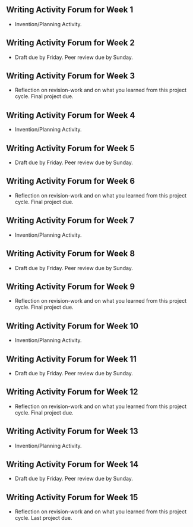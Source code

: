 ## Writing Activity Forum for Week 1

* Invention/Planning Activity.

## Writing Activity Forum for Week 2

* Draft due by Friday. Peer review due by Sunday.

## Writing Activity Forum for Week 3

* Reflection on revision-work and on what you learned from this project cycle. Final project due.

## Writing Activity Forum for Week 4

* Invention/Planning Activity.

## Writing Activity Forum for Week 5

* Draft due by Friday. Peer review due by Sunday.

## Writing Activity Forum for Week 6

* Reflection on revision-work and on what you learned from this project cycle. Final project due.

## Writing Activity Forum for Week 7

* Invention/Planning Activity.

## Writing Activity Forum for Week 8
 
* Draft due by Friday. Peer review due by Sunday.

## Writing Activity Forum for Week 9

* Reflection on revision-work and on what you learned from this project cycle. Final project due.

## Writing Activity Forum for Week 10

* Invention/Planning Activity.

## Writing Activity Forum for Week 11

* Draft due by Friday. Peer review due by Sunday.

## Writing Activity Forum for Week 12

* Reflection on revision-work and on what you learned from this project cycle. Final project due.

## Writing Activity Forum for Week 13

* Invention/Planning Activity.

## Writing Activity Forum for Week 14

* Draft due by Friday. Peer review due by Sunday.

## Writing Activity Forum for Week 15

* Reflection on revision-work and on what you learned from this project cycle. Last project due.
